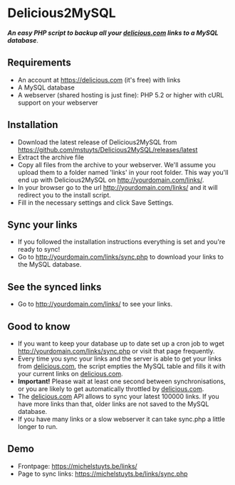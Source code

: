 # Delicious2MySQL
__*An easy PHP script to backup all your [delicious.com](https://delicious.com) links to a MySQL database*__.

## Requirements
* An account at https://delicious.com (it's free) with links
* A MySQL database
* A webserver (shared hosting is just fine): PHP 5.2 or higher with cURL support on your webserver

## Installation
* Download the latest release of Delicious2MySQL from https://github.com/mstuyts/Delicious2MySQL/releases/latest
* Extract the archive file
* Copy all files from the archive to your webserver. We'll assume you upload them to a folder named 'links' in your root folder. This way you'll end up with Delicious2MySQL on http://yourdomain.com/links/. 
* In your browser go to the url http://yourdomain.com/links/ and it will redirect you to the install script.
* Fill in the necessary settings and click Save Settings.

## Sync your links
* If you followed the installation instructions everything is set and you're ready to sync!
* Go to http://yourdomain.com/links/sync.php to download your links to the MySQL database.

## See the synced links
* Go to http://yourdomain.com/links/ to see your links.

## Good to know
* If you want to keep your database up to date set up a cron job to wget http://yourdomain.com/links/sync.php or visit that page frequently.
* Every time you sync your links and the server is able to get your links from [delicious.com](https://delicious.com), the script empties the MySQL table and fills it with your current links on [delicious.com](https://delicious.com).
* **Important!** Please wait at least one second between synchronisations, or you are likely to get automatically throttled by [delicious.com](https://delicious.com). 
* The [delicious.com](https://delicious.com) API allows to sync your latest 100000 links. If you have more links than that, older links are not saved to the MySQL database.
* If you have many links or a slow webserver it can take sync.php a little longer to run.

## Demo
* Frontpage: https://michelstuyts.be/links/
* Page to sync links: https://michelstuyts.be/links/sync.php